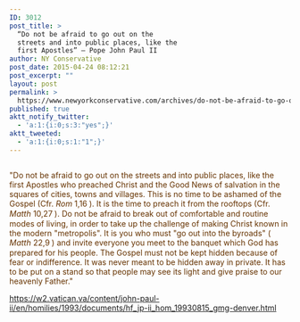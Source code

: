 ```yaml
---
ID: 3012
post_title: >
  “Do not be afraid to go out on the
  streets and into public places, like the
  first Apostles” – Pope John Paul II
author: NY Conservative
post_date: 2015-04-24 08:12:21
post_excerpt: ""
layout: post
permalink: >
  https://www.newyorkconservative.com/archives/do-not-be-afraid-to-go-out-on-the-streets-and-into-public-places-like-the-first-apostles-pope-john-paul-ii/
published: true
aktt_notify_twitter:
  - 'a:1:{i:0;s:3:"yes";}'
aktt_tweeted:
  - 'a:1:{i:0;s:1:"1";}'
---
```

<p><img src="http://www.newyorkconservative.com/wp-content/uploads/2015/04/042415_1211_Donotbeafra1.jpg" alt="" />
	</p><p><span style="color:#663300">"Do not be afraid to go out on the streets and into public places, like the first Apostles who preached Christ and the Good News of salvation in the squares of cities, towns and villages. This is no time to be ashamed of the Gospel (Cfr. <em>Rom</em> 1,16<span style="font-family:Tahoma">
			</span>). It is the time to preach it from the rooftops (Cfr. <em>Matth</em> 10,27<span style="font-family:Tahoma">
			</span>). Do not be afraid to break out of comfortable and routine modes of living, in order to take up the challenge of making Christ known in the modern "metropolis". It is you who must "go out into the byroads" (<span style="font-family:Tahoma">
			</span><em>Matth</em> 22,9<span style="font-family:Tahoma">
			</span>) and invite everyone you meet to the banquet which God has prepared for his people. The Gospel must not be kept hidden because of fear or indifference. It was never meant to be hidden away in private. It has to be put on a stand so that people may see its light and give praise to our heavenly Father."
</span></p><p><a href="https://w2.vatican.va/content/john-paul-ii/en/homilies/1993/documents/hf_jp-ii_hom_19930815_gmg-denver.html">https://w2.vatican.va/content/john-paul-ii/en/homilies/1993/documents/hf_jp-ii_hom_19930815_gmg-denver.html</a>
	</p>